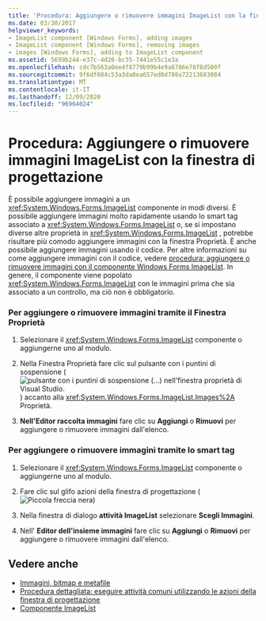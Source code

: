```yaml
---
title: 'Procedura: Aggiungere o rimuovere immagini ImageList con la finestra di progettazione'
ms.date: 03/30/2017
helpviewer_keywords:
- ImageList component [Windows Forms], adding images
- ImageList component [Windows Forms], removing images
- images [Windows Forms], adding to ImageList component
ms.assetid: 5699b244-e37c-4d20-bc35-7441e55c1e3a
ms.openlocfilehash: cdc7b563a0ee4f8779b99b4e9a6786e78f8d500f
ms.sourcegitcommit: 9f6df084c53a3da0ea657ed0d708a72213683084
ms.translationtype: MT
ms.contentlocale: it-IT
ms.lasthandoff: 12/09/2020
ms.locfileid: "96964024"
---
```

# <a name="how-to-add-or-remove-imagelist-images-with-the-designer"></a>Procedura: Aggiungere o rimuovere immagini ImageList con la finestra di progettazione

È possibile aggiungere immagini a un <xref:System.Windows.Forms.ImageList> componente in modi diversi. È possibile aggiungere immagini molto rapidamente usando lo smart tag associato a <xref:System.Windows.Forms.ImageList> o, se si impostano diverse altre proprietà in <xref:System.Windows.Forms.ImageList> , potrebbe risultare più comodo aggiungere immagini con la finestra Proprietà. È anche possibile aggiungere immagini usando il codice. Per altre informazioni su come aggiungere immagini con il codice, vedere [procedura: aggiungere o rimuovere immagini con il componente Windows Forms ImageList](how-to-add-or-remove-images-with-the-windows-forms-imagelist-component.md). In genere, il componente viene popolato <xref:System.Windows.Forms.ImageList> con le immagini prima che sia associato a un controllo, ma ciò non è obbligatorio.

### <a name="to-add-or-remove-images-by-using-the-properties-window"></a>Per aggiungere o rimuovere immagini tramite il Finestra Proprietà

1. Selezionare il <xref:System.Windows.Forms.ImageList> componente o aggiungerne uno al modulo.

2. Nella Finestra Proprietà fare clic sul pulsante con i puntini di sospensione ( ![ pulsante con i puntini di sospensione (...) nell'finestra proprietà di Visual Studio. ](./media/visual-studio-ellipsis-button.png) ) accanto alla <xref:System.Windows.Forms.ImageList.Images%2A> Proprietà.

3. **Nell'Editor raccolta immagini** fare clic su **Aggiungi** o **Rimuovi** per aggiungere o rimuovere immagini dall'elenco.

### <a name="to-add-or-remove-images-using-the-smart-tag"></a>Per aggiungere o rimuovere immagini tramite lo smart tag

1. Selezionare il <xref:System.Windows.Forms.ImageList> componente o aggiungerne uno al modulo.

2. Fare clic sul glifo azioni della finestra di progettazione (![Piccola freccia nera](./media/designer-actions-glyph.gif))

3. Nella finestra di dialogo **attività ImageList** selezionare **Scegli Immagini**.

4. Nell' **Editor dell'insieme immagini** fare clic su **Aggiungi** o **Rimuovi** per aggiungere o rimuovere immagini dall'elenco.

## <a name="see-also"></a>Vedere anche

- [Immagini, bitmap e metafile](../advanced/images-bitmaps-and-metafiles.md)
- [Procedura dettagliata: eseguire attività comuni utilizzando le azioni della finestra di progettazione](perform-common-tasks-design-actions.md)
- [Componente ImageList](imagelist-component-windows-forms.md)
